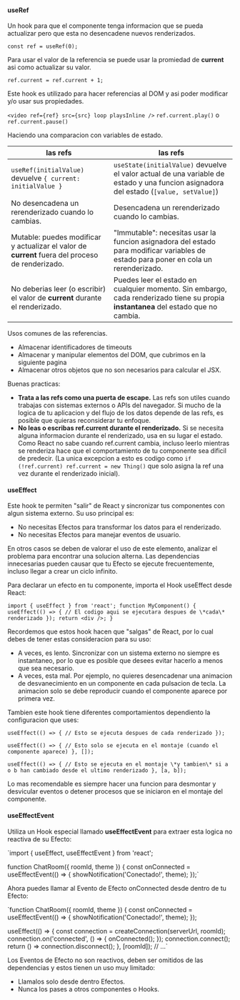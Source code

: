 #### useRef

Un hook para que el componente tenga informacion que se pueda actualizar pero que esta no desencadene nuevos renderizados.

`const ref = useRef(0);`

Para usar el valor de la referencia se puede usar la promiedad de __current__ asi como actualizar su valor.

`ref.current = ref.current + 1;`

Este hook es utilizado para hacer referencias al DOM y asi poder modificar y/o usar sus propiedades.

`<video ref={ref} src={src} loop playsInline />`
`ref.current.play()` o `ref.current.pause()`

Haciendo una comparacion con variables de estado.

| las refs | las refs |
| ----------- | ----------- |
| `useRef(initialValue)` devuelve `{ current: initialValue }` | `useState(initialValue)` devuelve el valor actual de una variable de estado y una funcion asignadora del estado (`[value, setValue]`) |
| No desencadena un rerenderizado cuando lo cambias. | Desencadena un rerenderizado cuando lo cambias. |
| Mutable: puedes modificar y actualizar el valor de __current__ fuera del proceso de renderizado. | \"Immutable\": necesitas usar la funcion asignadora del estado para modificar variables de estado para poner en cola un rerenderizado. |
| No deberias leer (o escribir) el valor de __current__ durante el renderizado. | Puedes leer el estado en cualquier momento. Sin embargo, cada renderizado tiene su propia __instantanea__ del estado que no cambia. |

Usos comunes de las referencias.

- Almacenar identificadores de timeouts
- Almacenar y manipular elementos del DOM, que cubrimos en la siguiente pagina
- Almacenar otros objetos que no son necesarios para calcular el JSX.

Buenas practicas:

- __Trata a las refs como una puerta de escape.__ Las refs son utiles cuando trabajas con sistemas externos o APIs del navegador. Si mucho de la logica de tu aplicacion y del flujo de los datos depende de las refs, es posible que quieras reconsiderar tu enfoque.
- __No leas o escribas ref.current durante el renderizado.__ Si se necesita alguna informacion durante el renderizado, usa en su lugar el estado. Como React no sabe cuando ref.current cambia, incluso leerlo mientras se renderiza hace que el comportamiento de tu componente sea dificil de predecir. (La unica excepcion a esto es codigo como `if (!ref.current) ref.current = new Thing()` que solo asigna la ref una vez durante el renderizado inicial).


#### useEffect

Este hook te permiten \"salir\" de React y sincronizar tus componentes con algun sistema externo. Su uso principal es:

- No necesitas Efectos para transformar los datos para el renderizado.
- No necesitas Efectos para manejar eventos de usuario.

En otros casos se deben de valorar el uso de este elemento, analizar el problema para encontrar una solucion alterna. Las dependencias innecesarias pueden causar que tu Efecto se ejecute frecuentemente, incluso llegar a crear un ciclo infinito.

Para declarar un efecto en tu componente, importa el Hook useEffect desde React:

`import { useEffect } from 'react';
function MyComponent() {
  useEffect(() => {
    // El codigo aqui se ejecutara despues de \*cada\* renderizado
  });
  return <div />;
}`

Recordemos que estos hook hacen que \"salgas\" de React, por lo cual debes de tener estas consideracion para su uso:

- A veces, es lento. Sincronizar con un sistema externo no siempre es instantaneo, por lo que es posible que desees evitar hacerlo a menos que sea necesario.
- A veces, esta mal. Por ejemplo, no quieres desencadenar una animacion de desvanecimiento en un componente en cada pulsacion de tecla. La animacion solo se debe reproducir cuando el componente aparece por primera vez.

Tambien este hook tiene diferentes comportamientos dependiento la configuracion que uses:

`useEffect(() => {
  // Esto se ejecuta despues de cada renderizado
});`

`useEffect(() => {
  // Esto solo se ejecuta en el montaje (cuando el componente aparece)
}, []);`

`useEffect(() => {
  // Esto se ejecuta en el montaje \*y tambien\* si a o b han cambiado desde el ultimo renderizado
}, [a, b]);`

Lo mas recomendable es siempre hacer una funcion para desmontar y desvicular eventos o detener procesos que se iniciaron en el montaje del componente.

#### useEffectEvent

Utiliza un Hook especial llamado __useEffectEvent__ para extraer esta logica no reactiva de su Efecto:

`import { useEffect, useEffectEvent } from 'react';

function ChatRoom({ roomId, theme }) {
  const onConnected = useEffectEvent(() => {
    showNotification('Conectado!', theme);
  });`

Ahora puedes llamar al Evento de Efecto onConnected desde dentro de tu Efecto:

`function ChatRoom({ roomId, theme }) {
  const onConnected = useEffectEvent(() => {
    showNotification('Conectado!', theme);
  });

  useEffect(() => {
    const connection = createConnection(serverUrl, roomId);
    connection.on('connected', () => {
      onConnected();
    });
    connection.connect();
    return () => connection.disconnect();
  }, [roomId]);
  // ...`

Los Eventos de Efecto no son reactivos, deben ser omitidos de las dependencias y estos tienen un uso muy limitado:

- Llamalos solo desde dentro Efectos.
- Nunca los pases a otros componentes o Hooks.

